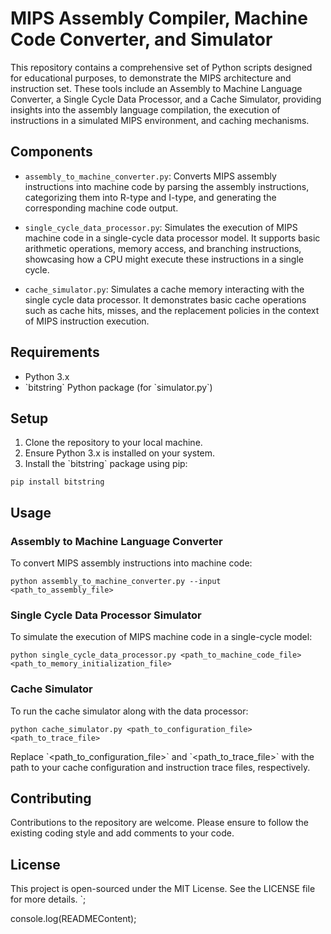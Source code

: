 # MIPS Assembly Compiler, Machine Code Converter, and Simulator

This repository contains a comprehensive set of Python scripts designed for educational purposes, to demonstrate the MIPS architecture and instruction set. These tools include an Assembly to Machine Language Converter, a Single Cycle Data Processor, and a Cache Simulator, providing insights into the assembly language compilation, the execution of instructions in a simulated MIPS environment, and caching mechanisms.

## Components

- `assembly_to_machine_converter.py`: Converts MIPS assembly instructions into machine code by parsing the assembly instructions, categorizing them into R-type and I-type, and generating the corresponding machine code output.

- `single_cycle_data_processor.py`: Simulates the execution of MIPS machine code in a single-cycle data processor model. It supports basic arithmetic operations, memory access, and branching instructions, showcasing how a CPU might execute these instructions in a single cycle.

- `cache_simulator.py`: Simulates a cache memory interacting with the single cycle data processor. It demonstrates basic cache operations such as cache hits, misses, and the replacement policies in the context of MIPS instruction execution.

## Requirements

- Python 3.x
- \`bitstring\` Python package (for \`simulator.py\`)

## Setup

1. Clone the repository to your local machine.
2. Ensure Python 3.x is installed on your system.
3. Install the \`bitstring\` package using pip:

```
pip install bitstring
```

## Usage

### Assembly to Machine Language Converter

To convert MIPS assembly instructions into machine code:

```
python assembly_to_machine_converter.py --input <path_to_assembly_file>
```

### Single Cycle Data Processor Simulator

To simulate the execution of MIPS machine code in a single-cycle model:

```
python single_cycle_data_processor.py <path_to_machine_code_file> <path_to_memory_initialization_file>
```

### Cache Simulator

To run the cache simulator along with the data processor:

```
python cache_simulator.py <path_to_configuration_file> <path_to_trace_file>
```

Replace \`<path_to_configuration_file>\` and \`<path_to_trace_file>\` with the path to your cache configuration and instruction trace files, respectively.

## Contributing

Contributions to the repository are welcome. Please ensure to follow the existing coding style and add comments to your code.

## License

This project is open-sourced under the MIT License. See the LICENSE file for more details.
`;

console.log(READMEContent);
